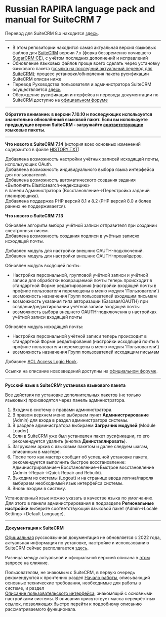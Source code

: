 Russian RAPIRA language pack and manual for SuiteCRM 7
=========================================

Перевод для SuiteCRM 8.x находится [здесь][core-ru].

------------------------------------------------

+ В этом репозитории находится самая актуальная версия языковых файлов для [SuiteCRM][suitecrm] версии 7.x (форка безвременно почившего [SugarCRM CE][sugar]), с учётом последних дополнений и исправлений
+ Обновление языковых файлов проще всего сделать через установку языкового пакета ([ссылка на последний актуальный перевод для SuiteCRM][langpack]); процесс установки/обновления пакета русификации SuiteCRM описан ниже
+ Перевод Руководства пользователя и администратора SuiteCRM осуществляется [здесь][man-adoc]
+ Обсуждение русификации интерфейса и перевода документации по SuiteCRM доступно на [официальном форуме][forum]

------------------------------------------------

**Обратите внимание: в версии 7.10.10 и последующих используется значительно обновлённый языковой пакет. 
Если вы используете предыдущие версии SuiteCRM - загружайте [соответствующие](https://github.com/likhobory/SuiteCRM7RU/releases) языковые пакеты.**

------------------------------------------------
<b>Что нового в SuiteCRM 7.14</b>    (история всех основных изменений содержится в файле [HISTORY.TXT][history])

Добавлена возможность настройки учётных записей исходящей почты, использующих OAuth.  
Добавлена возможность индивидуального выбора языка интерфейса для пользователей.  
Добавлена возможность автоматического создания задания «Выполнять Elasticsearch-индексацию»  
в панели Администратора (Восстановление->Перестройка заданий планировщика).  
Добавлена поддержка PHP версий 8.1 и 8.2 (PHP версий 8.0 и более ранних не поддерживается).  

<b>Что нового в SuiteCRM 7.13</b>    

Обновлён алгоритм выбора учётной записи отправителя при создании электронных писем.  
Добавлена возможность создания подписи в учётных записях исходящей почты.  

Добавлен модуль для настройки внешних OAUTH-подключений.  
Добавлен модуль для настройки внешних OAUTH-провайдеров.  

Обновлён модуль входящей почты:
 - Настройка персональной, групповой учётной записи и учётной записи для обработки возвращаемой почты теперь происходит в стандартной Форме редактирования (настройки входящей почты в профиле пользователя перемещены в меню модуля 'Пользователи')
 - возможность назначения Групп пользователей входящим письмам
 - возможность указания типа авторизации  (Базовая/OAUTH) при создании/редактировании учётной записи входящей почты
 - возможность выбора внешнего OAUTH-подключения в настройках учётной записи входящей почты
 
Обновлён модуль исходящей почты:
 - Настройка персональной учётной записи теперь происходит в стандартной Форме редактирования (настройки исходящей почты в профиле пользователя перемещены в меню модуля 'Пользователи')
 - возможность назначения Групп пользователей исходящим письмам  
 
Добавлен [ACL Access Logic Hook](https://github.com/salesagility/SuiteCRM/pull/9846).

Ссылки на описание нововведений доступны на [официальном форуме](https://suitecrm.com/suitecrm/forum/suitecrm-forum-russian-general-discussion/17973-suitecrm#60692).

------------------------------------------------

<b>Русский язык в SuiteCRM: установка языкового пакета</b>

Все действия по установке дополнительных пакетов (не только языковых) производятся через панель администратора.

1. Входим в систему с правами администратора.
2. В правом верхнем меню выбираем пункт <b>Администрирование</b> (Admin) для входа в раздел администратора системы.
3. В разделе администратора выбираем <b>Загрузчик модулей</b> (Module Loader).
4. Если в SuiteCRM уже был установлен пакет русификации, то его рекомендуется удалить (кнопка  <b>Деинсталлировать</b>).
5. Загружаем архив с языковым пакетом и далее следуем шагам, описанным в мастере.
6. После того как мастер сообщит об успешной установке пакета, рекомендуется выполнить быстрое восстановление: Администрирование->Восстановление->Быстрое восстановление (Admin->Repair->Quick Repair and Rebuild).
7. Выходим из системы (Logout) и на странице ввода логина/пароля выбираем необходимый язык интерфейса системы.
8. Вновь входим в систему.

Установленный язык можно указать в качестве языка по умолчанию. Для этого в панели администрирования в подразделе <b>Региональные настройки</b> выберите соответствующий языковой пакет (Admin->Locale Settings->Default Language).

------------------------------------------------

<b>Документация к SuiteCRM</b>

[Официальная][man-ru] русскоязычная документация не обновляется с 2022 года, актуальная информация по установке,
 настройке и использованию SuiteCRM сейчас располагается [здесь][man-ru-netlify].
 
Разница между актуальной и официальной версией описана в [этом][pr-582] запросе на слияние.

Пользователям, не знакомым с SuiteCRM, в первую очередь рекомендуются к прочтению раздел [Начало работы][getting-started], 
описывающий основные технические требования, необходимые для работы в системе, и раздел  
[Описание пользовательского интерфейса][ui], знакомящий с основными настройками системы. 
В описании присутствует масса перекрёстных ссылок, позволяющих быстро перейти к подробному описанию рассматриваемого функционала.

            
[langpack]: https://github.com/likhobory/SuiteCRM7RU/blob/ver.7.14/rapira-suite_pack_russian.zip?raw=true
[man-adoc]: https://github.com/likhobory/SuiteDocs/blob/master/README.ru.adoc
[man-ru]: https://docs.suitecrm.com/ru
[man-ru-netlify]: https://russian-rapira-suitecrm-docs.netlify.app/ru
[core-ru]: https://github.com/likhobory/SuiteCRM-CoreRU   

[pr-582]: https://github.com/salesagility/SuiteDocs/pull/582

[getting-started]: https://russian-rapira-suitecrm-docs.netlify.app/ru/user/introduction/getting-started
[ui]: https://russian-rapira-suitecrm-docs.netlify.app/ru/user/introduction/user-interface

[suitecrm]: https://github.com/salesagility/SuiteCRM
[forum]: https://community.suitecrm.com/t/topic/11657
[sugar]: https://ru.wikipedia.org/wiki/SugarCRM
[history]: https://github.com/likhobory/SuiteCRM7RU/blob/master/HISTORY.TXT
